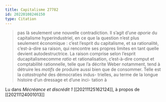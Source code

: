```yaml
---
title: Capitalisme 27782
id: 20220108246150
type: Citation
---
```


> pas là seulement une nouvelle contradiction. Il s’agit d’une *aporie* du capitalisme hyperindustriel, en ce que la question n’est plus seulement économique : c’est l’esprit du capitalisme, et sa rationalité, c’est-à-dire sa raison, qui rencontre ses propres limites en tant quelle devient autodestructrice. La raison comprise selon l’esprit ducapitalismecomme *ratio* et rationalisation, c’est-à-dire comput et comptabilité rationnelle, telle que l’a décrite Weber notamment, tend à détruire les *motifs* de produire aussi bien que de consommer. Telle est la *catastrophè* des démocraties indus- trielles, au terme de la longue histoire d’un dressage et d’une inci- tation à

Lu dans *Mécréance et discrédit 1* [[20211125162124]], à propos de [[20211124001013]]
